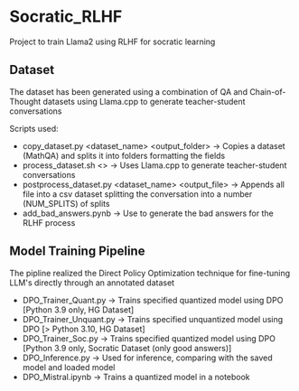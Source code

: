 # Socratic_RLHF

Project to train Llama2 using RLHF for socratic learning

## Dataset

The dataset has been generated using a combination of QA and Chain-of-Thought datasets using Llama.cpp to generate teacher-student conversations

Scripts used:
- copy_dataset.py <dataset_name> <output_folder> -> Copies a dataset (MathQA) and splits it into folders formatting the fields
- process_dataset.sh <> -> Uses Llama.cpp to generate teacher-student conversations
- postprocess_dataset.py <dataset_name> <output_file> -> Appends all file into a csv dataset splitting the conversation into a number (NUM_SPLITS) of splits
- add_bad_answers.pynb -> Use to generate the bad answers for the RLHF process

## Model Training Pipeline

The pipline realized the Direct Policy Optimization technique for fine-tuning LLM's directly through an annotated dataset

- DPO_Trainer_Quant.py -> Trains specified quantized model using DPO [Python 3.9 only, HG Dataset]
- DPO_Trainer_Unquant.py -> Trains specified unquantized model using DPO [> Python 3.10, HG Dataset]
- DPO_Trainer_Soc.py -> Trains specified quantized model using DPO [Python 3.9 only, Socratic Dataset (only good answers)]
- DPO_Inference.py -> Used for inference, comparing with the saved model and loaded model
- DPO_Mistral.ipynb -> Trains a quantized model in a notebook 
